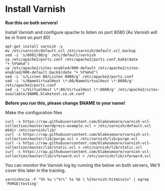 # Install Varnish

**Run this on both servers!**

Install Varnish and configure apache to listen on port 8080 (As Varnish will be in front on port 80)

```
apt-get install varnish -y
mv /etc/varnish/default.vcl /etc/varnish/default.vcl.backup
sed -i 's/6081/80/g' /etc/default/varnish
cp /etc/apache2/ports.conf /etc/apache2/ports.conf.bak$(date "+_%Y%m%d")
cp /etc/apache2/sites-enabled/000-default /etc/apache2/sites-enabled/000-default.back$(date "+_%Y%m%d")
sed -i 's/Listen 80/Listen 8080/g' /etc/apache2/ports.conf
sed -i 's/NameVirtualHost \*:80/NameVirtualHost \*:8080/g' /etc/apache2/ports.conf
sed -i 's/VirtualHost \*:80/VirtualHost \*:8080/g' /etc/apache2/sites-available/$NAME.blaketest.co.uk.conf
```

**Before you run this, please change $NAME to your name!**

Make the configuration files

```
curl -s https://raw.githubusercontent.com/blakesmoore/varnish-vcl-collection/master/wordpress-example.vcl > /etc/varnish/default.vcl
mkdir /etc/varnish/lib/
curl -s https://raw.githubusercontent.com/blakesmoore/varnish-vcl-collection/master/lib/purge.vcl > /etc/varnish/lib/purge.vcl
curl -s https://raw.githubusercontent.com/blakesmoore/varnish-vcl-collection/master/lib/static.vcl > /etc/varnish/lib/static.vcl
curl -s https://raw.githubusercontent.com/blakesmoore/varnish-vcl-collection/master/lib/xforward.vcl > /etc/varnish/lib/xforward.vcl
```

You can monitor the Varnish log by running the below on both servers, We'll cover this later in the training.

```
varnishncsa -F "%h %u \"%r\" %s %b \ %{Varnish:hitmiss}x" | egrep 'PURGE|testing'
```
